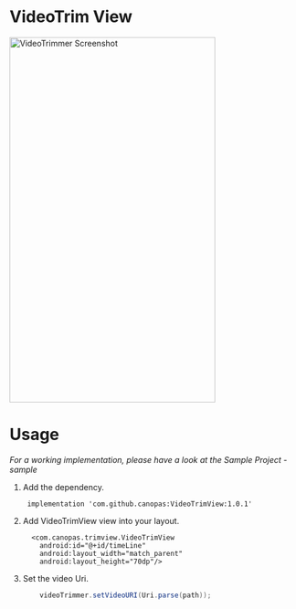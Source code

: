 # VideoTrim View

<img src="https://github.com/canopas/VideoTrimView/blob/VideTrim/screenshot/Feb-05-2021%2009-50-41.gif" alt="VideoTrimmer Screenshot" width="360" height="640" />


# Usage

*For a working implementation, please have a look at the Sample Project - sample*
1. Add the dependency.

    ```  implementation 'com.github.canopas:VideoTrimView:1.0.1' ```
    
2. Add VideoTrimView view into your layout.

    ```
      <com.canopas.trimview.VideoTrimView
        android:id="@+id/timeLine"
        android:layout_width="match_parent"
        android:layout_height="70dp"/>

    ```

3. Set the video Uri.

    ```java
        videoTrimmer.setVideoURI(Uri.parse(path));
    ```
